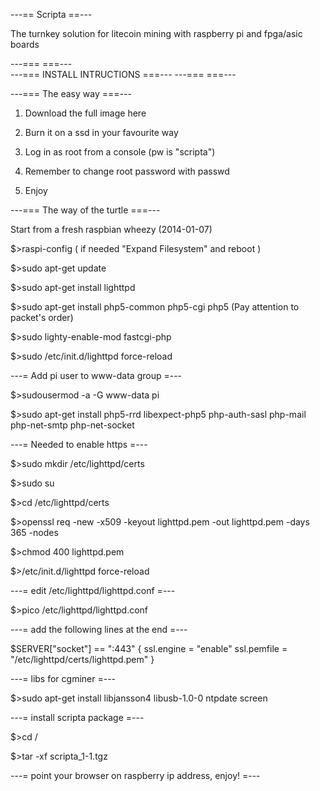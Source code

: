---== Scripta ==---

The turnkey solution for litecoin mining with raspberry pi and fpga/asic boards

---===                                        ===---  
---===         INSTALL INTRUCTIONS            ===---
---===                                        ===---

---=== The easy way ===---

1) Download the full image here

2) Burn it on a ssd in your favourite way

3) Log in as root from a console (pw is "scripta")

4) Remember to change root password with passwd 

5) Enjoy



---=== The way of the turtle ===---

Start from a fresh raspbian wheezy (2014-01-07)

$>raspi-config ( if needed "Expand Filesystem" and reboot )

$>sudo apt-get update

$>sudo apt-get install lighttpd

$>sudo apt-get install php5-common php5-cgi php5 (Pay attention to packet's order)

$>sudo lighty-enable-mod fastcgi-php

$>sudo /etc/init.d/lighttpd force-reload

---= Add pi user to www-data group =---

$>sudousermod -a -G www-data pi 

$>sudo apt-get install php5-rrd libexpect-php5 php-auth-sasl php-mail php-net-smtp php-net-socket


---= Needed to enable https =---

$>sudo mkdir /etc/lighttpd/certs

$>sudo su

$>cd /etc/lighttpd/certs

$>openssl req -new -x509 -keyout lighttpd.pem -out lighttpd.pem -days 365 -nodes

$>chmod 400 lighttpd.pem

$>/etc/init.d/lighttpd force-reload


---= edit /etc/lighttpd/lighttpd.conf =---
 
$>pico /etc/lighttpd/lighttpd.conf 
 
---= add the following lines at the end =---
 
$SERVER["socket"] == ":443" {
  ssl.engine = "enable" 
  ssl.pemfile = "/etc/lighttpd/certs/lighttpd.pem" 
}

---= libs for cgminer =---

$>sudo apt-get install libjansson4 libusb-1.0-0 ntpdate screen

---= install scripta package =---

$>cd /

$>tar -xf scripta_1-1.tgz

---= point your browser on raspberry ip address, enjoy! =---
